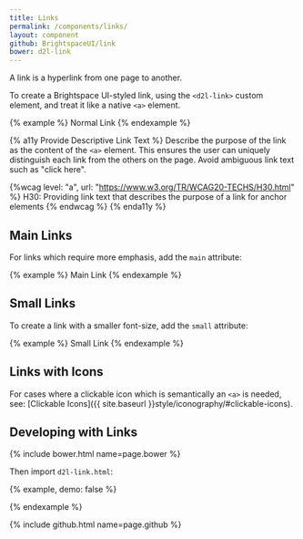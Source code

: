 ```yaml
---
title: Links
permalink: /components/links/
layout: component
github: BrightspaceUI/link
bower: d2l-link
---
```

A link is a hyperlink from one page to another.

To create a Brightspace UI-styled link, using the `<d2l-link>` custom element, and treat it like a native `<a>` element.

{% example %}
<d2l-link>Normal Link</d2l-link>
{% endexample %}

{% a11y Provide Descriptive Link Text %}
Describe the purpose of the link as the content of the `<a>` element. This ensures the user can uniquely distinguish each link from the others on the page. Avoid ambiguous link text such as "click here".

{%wcag level: "a", url: "https://www.w3.org/TR/WCAG20-TECHS/H30.html" %}
H30: Providing link text that describes the purpose of a link for anchor elements
{% endwcag %}
{% enda11y %}

## Main Links

For links which require more emphasis, add the `main` attribute:

{% example %}
<d2l-link main>Main Link</d2l-link>
{% endexample %}

## Small Links

To create a link with a smaller font-size, add the `small` attribute:

{% example %}
<d2l-link small>Small Link</d2l-link>
{% endexample %}

## Links with Icons

For cases where a clickable icon which is semantically an `<a>` is needed, see: [Clickable Icons]({{ site.baseurl }}style/iconography/#clickable-icons).

## Developing with Links

{% include bower.html name=page.bower %}

Then import `d2l-link.html`:

{% example, demo: false %}
<link
  rel="import"
  href="bower_components/d2l-link/d2l-link.html">
{% endexample %}

{% include github.html name=page.github %}
